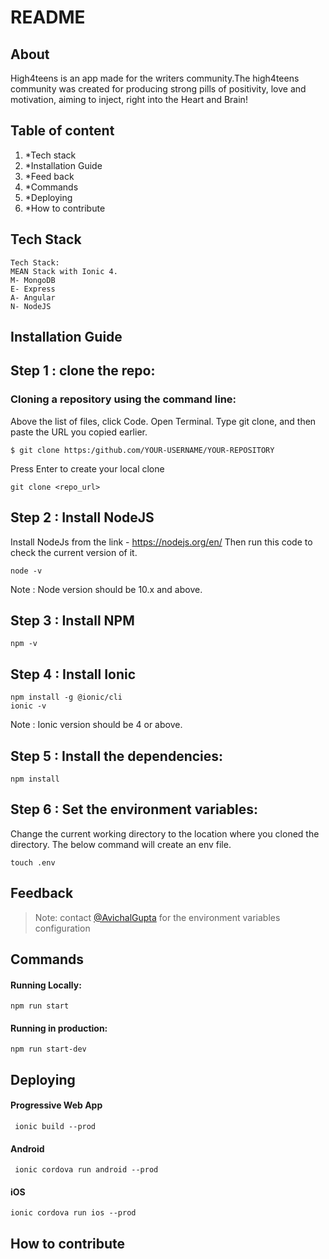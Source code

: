 # README

## About
 High4teens is an app made for the writers community.The high4teens community was created for producing strong pills of positivity, love and motivation, aiming to inject, right into the Heart and Brain!
 
 ## Table of content
 1. *Tech stack
 2. *Installation Guide
 3. *Feed back
 4. *Commands
 5. *Deploying
 6. *How to contribute 


## Tech Stack
```
Tech Stack: 
MEAN Stack with Ionic 4.
M- MongoDB
E- Express
A- Angular
N- NodeJS

```

## Installation Guide
 ## Step 1 : clone the repo:
### Cloning a repository using the command line:

Above the list of files, click  Code.
Open Terminal.
Type git clone, and then paste the URL you copied earlier.
```
$ git clone https:/github.com/YOUR-USERNAME/YOUR-REPOSITORY
```
Press Enter to create your local clone

 ```
git clone <repo_url>

 ```
## Step 2 : Install NodeJS
Install NodeJs from the link - 
https://nodejs.org/en/
Then run this code to check the current version of it.

```
node -v
```
Note : Node version should be 10.x and above.
## Step 3 : Install NPM
```
npm -v
```
## Step 4 : Install Ionic
```
npm install -g @ionic/cli
ionic -v
```
Note : Ionic version should be 4 or  above.

 ## Step 5 : Install the dependencies:
 ```
 npm install
```
 ## Step 6 : Set the environment variables:
Change the current working directory to the location where you cloned the directory.
The below command will create an env file.
 ```
 touch .env
```
## Feedback
> Note: contact [@AvichalGupta](https://github.com/AvichalGupta) for the environment variables configuration

## Commands
#### Running Locally:
```
npm run start
```

#### Running in production:
```
npm run start-dev
```
## Deploying
#### Progressive Web App
```
 ionic build --prod
```
#### Android
```
 ionic cordova run android --prod
```
#### iOS
```
ionic cordova run ios --prod
```
## How to contribute
```
```


